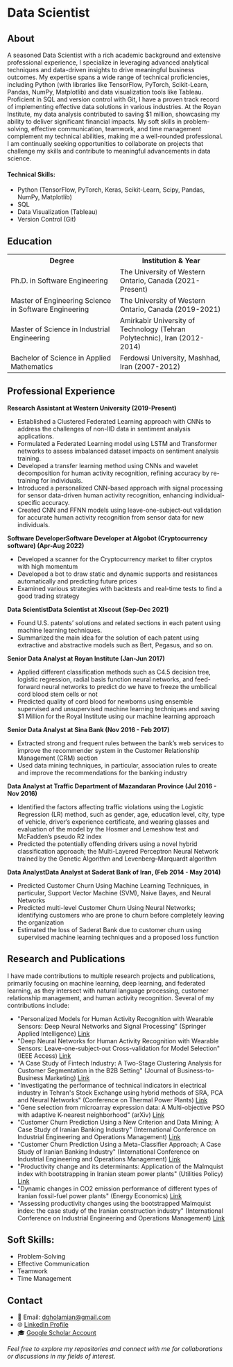 # Data Scientist
## About
A seasoned Data Scientist with a rich academic background and extensive professional experience, I specialize in leveraging advanced analytical techniques and data-driven insights to drive meaningful business outcomes. My expertise spans a wide range of technical proficiencies, including Python (with libraries like TensorFlow, PyTorch, Scikit-Learn, Pandas, NumPy, Matplotlib) and data visualization tools like Tableau. Proficient in SQL and version control with Git, I have a proven track record of implementing effective data solutions in various industries. At the Royan Institute, my data analysis contributed to saving $1 million, showcasing my ability to deliver significant financial impacts. My soft skills in problem-solving, effective communication, teamwork, and time management complement my technical abilities, making me a well-rounded professional. I am continually seeking opportunities to collaborate on projects that challenge my skills and contribute to meaningful advancements in data science.

#### Technical Skills: 
- Python (TensorFlow, PyTorch, Keras, Scikit-Learn, Scipy, Pandas, NumPy, Matplotlib)
- SQL
- Data Visualization (Tableau)
- Version Control (Git)



## Education

<table>
  <tr>
    <th width="50%">Degree</th>
    <th width="50%">Institution & Year</th>
  </tr>
  <tr>
    <td>Ph.D. in Software Engineering</td>
    <td>The University of Western Ontario, Canada (2021-Present)</td>
  </tr>
  <tr>
    <td>Master of Engineering Science in Software Engineering</td>
    <td>The University of Western Ontario, Canada (2019-2021)</td>
  </tr>
  <tr>
    <td>Master of Science in Industrial Engineering</td>
    <td>Amirkabir University of Technology (Tehran Polytechnic), Iran (2012-2014)</td>
  </tr>
  <tr>
    <td>Bachelor of Science in Applied Mathematics</td>
    <td>Ferdowsi University, Mashhad, Iran (2007-2012)</td>
  </tr>
</table>


## Professional Experience

**Research Assistant at Western University (2019-Present)**
- Established a Clustered Federated Learning approach with CNNs to address the challenges of non-IID data in sentiment analysis applications.
- Formulated a Federated Learning model using LSTM and Transformer networks to assess imbalanced dataset impacts on sentiment analysis training.
- Developed a transfer learning method using CNNs and wavelet decomposition for human activity recognition, refining accuracy by re-training for individuals.
- Introduced a personalized CNN-based approach with signal processing for sensor data-driven human activity recognition, enhancing individual-specific accuracy.
- Created CNN and FFNN models using leave-one-subject-out validation for accurate human activity recognition from sensor data for new individuals.


**Software DeveloperSoftware Developer at Algobot (Cryptocurrency software) (Apr-Aug 2022)**
- Developed a scanner for the Cryptocurrency market to filter cryptos with high momentum
- Developed a bot to draw static and dynamic supports and resistances automatically and predicting future prices
- Examined various strategies with backtests and real-time tests to find a good trading strategy

**Data ScientistData Scientist at Xlscout (Sep-Dec 2021)**
- Found U.S. patents’ solutions and related sections in each patent using machine learning techniques.
- Summarized the main idea for the solution of each patent using extractive and abstractive models such as Bert, Pegasus, and so on.

**Senior Data Analyst at Royan Institute (Jan-Jun 2017)**
- Applied different classification methods such as C4.5 decision tree, logistic regression, radial basis function neural networks, and feed-forward neural networks to predict do we have to freeze the umbilical cord blood stem cells or not
- Predicted quality of cord blood for newborns using ensemble supervised and unsupervised machine learning techniques and saving $1 Million for the Royal Institute using our machine learning approach

**Senior Data Analyst at Sina Bank (Nov 2016 - Feb 2017)**
- Extracted strong and frequent rules between the bank’s web services to improve the recommender system in the Customer Relationship Management (CRM) section
- Used data mining techniques, in particular, association rules to create and improve the recommendations for the banking industry

**Data Analyst at Traffic Department of Mazandaran Province (Jul 2016 - Nov 2016)**
- Identified the factors affecting traffic violations using the Logistic Regression (LR) method, such as gender, age, education level, city, type of vehicle, driver’s experience certificate, and wearing glasses and evaluation of the model by the Hosmer and Lemeshow test and McFadden’s pseudo R2 index
- Predicted the potentially offending drivers using a novel hybrid classification approach; the Multi-Layered Perceptron Neural Network trained by the Genetic Algorithm and Levenberg–Marquardt algorithm

**Data AnalystData Analyst at Saderat Bank of Iran, (Feb 2014 - May 2014)**
- Predicted Customer Churn Using Machine Learning Techniques, in particular, Support Vector Machine (SVM), Naive Bayes, and Neural Networks
- Predicted multi-level Customer Churn Using Neural Networks; identifying customers who are prone to churn before completely leaving the organization
- Estimated the loss of Saderat Bank due to customer churn using supervised machine learning techniques and a proposed loss function

## Research and Publications

I have made contributions to multiple research projects and publications, primarily focusing on machine learning, deep learning, and federated learning, as they intersect with natural language processing, customer relationship management, and human activity recognition. Several of my contributions include:

- "Personalized Models for Human Activity Recognition with Wearable Sensors: Deep Neural Networks and Signal Processing" (Springer Applied Intelligence) [Link](https://link.springer.com/article/10.1007/s10489-022-03832-6)
- "Deep Neural Networks for Human Activity Recognition with Wearable Sensors: Leave-one-subject-out Cross-validation for Model Selection" (IEEE Access) [Link](https://ieeexplore.ieee.org/abstract/document/9144538)
- "A Case Study of Fintech Industry: A Two-Stage Clustering Analysis for Customer Segmentation in the B2B Setting" (Journal of Business-to-Business Marketing) [Link](https://www.tandfonline.com/doi/abs/10.1080/1051712X.2019.1603420)
- "Investigating the performance of technical indicators in electrical industry in Tehran's Stock Exchange using hybrid methods of SRA, PCA and Neural Networks" (Conference on Thermal Power Plants) [Link](https://ieeexplore.ieee.org/abstract/document/7040698)
- "Gene selection from microarray expression data: A Multi-objective PSO with adaptive K-nearest neighborhood" (arXiv) [Link](https://arxiv.org/abs/2205.15020)
- "Customer Churn Prediction Using a New Criterion and Data Mining; A Case Study of Iranian Banking Industry" (International Conference on Industrial Engineering and Operations Management) [Link](https://www.ieomsociety.org/ieom2019/papers/33.pdf)
- "Customer Churn Prediction Using a Meta-Classifier Approach; A Case Study of Iranian Banking Industry" (International Conference on Industrial Engineering and Operations Management) [Link](https://www.researchgate.net/profile/Davoud-Gholamiangonabadi/publication/335474839_Customer_Churn_Prediction_Using_a_Meta-Classifier_Approach_A_Case_Study_of_Iranian_Banking_Industry/links/5d682f99a6fdccadeae42d25/Customer-Churn-Prediction-Using-a-Meta-Classifier-Approach-A-Case-Study-of-Iranian-Banking-Industry.pdf)
- "Productivity change and its determinants: Application of the Malmquist index with bootstrapping in Iranian steam power plants" (Utilities Policy) [Link](https://www.sciencedirect.com/science/article/pii/S0957178714000757)
- "Dynamic changes in CO2 emission performance of different types of Iranian fossil-fuel power plants" (Energy Economics) [Link](https://www.sciencedirect.com/science/article/pii/S0140988315002819)
- "Assessing productivity changes using the bootstrapped Malmquist index: the case study of the Iranian construction industry" (International Conference on Industrial Engineering and Operations Management) [Link](https://www.ieomsociety.org/ieom2019/papers/99.pdf)

## Soft Skills: 
- Problem-Solving
- Effective Communication
- Teamwork
- Time Management

## Contact

- 📧 Email: [dgholamian@gmail.com](mailto:dgholamian@gmail.com)
- 🌐 [LinkedIn Profile](https://www.linkedin.com/in/davoud-gholamiangonabadi/)
- 🎓 [Google Scholar Account](https://scholar.google.ca/citations?user=EyR-gXIAAAAJ&hl=en)

*Feel free to explore my repositories and connect with me for collaborations or discussions in my fields of interest.*
